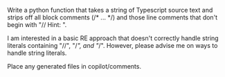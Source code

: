 Write a python function that takes a string of Typescript source text and strips off all block comments (/* ... */) and those line comments that don't begin with "// Hint: ".

I am interested in a basic RE approach that doesn't correctly handle string literals containing "//", "/*", and "*/". However, please advise me on ways to handle string literals.

Place any generated files in copilot/comments.
